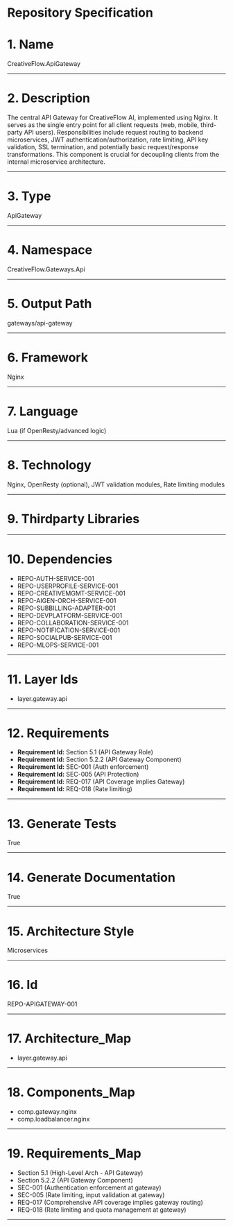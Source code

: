 # Repository Specification

# 1. Name
CreativeFlow.ApiGateway


---

# 2. Description
The central API Gateway for CreativeFlow AI, implemented using Nginx. It serves as the single entry point for all client requests (web, mobile, third-party API users). Responsibilities include request routing to backend microservices, JWT authentication/authorization, rate limiting, API key validation, SSL termination, and potentially basic request/response transformations. This component is crucial for decoupling clients from the internal microservice architecture.


---

# 3. Type
ApiGateway


---

# 4. Namespace
CreativeFlow.Gateways.Api


---

# 5. Output Path
gateways/api-gateway


---

# 6. Framework
Nginx


---

# 7. Language
Lua (if OpenResty/advanced logic)


---

# 8. Technology
Nginx, OpenResty (optional), JWT validation modules, Rate limiting modules


---

# 9. Thirdparty Libraries



---

# 10. Dependencies

- REPO-AUTH-SERVICE-001
- REPO-USERPROFILE-SERVICE-001
- REPO-CREATIVEMGMT-SERVICE-001
- REPO-AIGEN-ORCH-SERVICE-001
- REPO-SUBBILLING-ADAPTER-001
- REPO-DEVPLATFORM-SERVICE-001
- REPO-COLLABORATION-SERVICE-001
- REPO-NOTIFICATION-SERVICE-001
- REPO-SOCIALPUB-SERVICE-001
- REPO-MLOPS-SERVICE-001


---

# 11. Layer Ids

- layer.gateway.api


---

# 12. Requirements

- **Requirement Id:** Section 5.1 (API Gateway Role)  
- **Requirement Id:** Section 5.2.2 (API Gateway Component)  
- **Requirement Id:** SEC-001 (Auth enforcement)  
- **Requirement Id:** SEC-005 (API Protection)  
- **Requirement Id:** REQ-017 (API Coverage implies Gateway)  
- **Requirement Id:** REQ-018 (Rate limiting)  


---

# 13. Generate Tests
True


---

# 14. Generate Documentation
True


---

# 15. Architecture Style
Microservices


---

# 16. Id
REPO-APIGATEWAY-001


---

# 17. Architecture_Map

- layer.gateway.api


---

# 18. Components_Map

- comp.gateway.nginx
- comp.loadbalancer.nginx


---

# 19. Requirements_Map

- Section 5.1 (High-Level Arch - API Gateway)
- Section 5.2.2 (API Gateway Component)
- SEC-001 (Authentication enforcement at gateway)
- SEC-005 (Rate limiting, input validation at gateway)
- REQ-017 (Comprehensive API coverage implies gateway routing)
- REQ-018 (Rate limiting and quota management at gateway)


---

